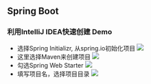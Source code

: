 ## Spring Boot

### 利用IntelliJ IDEA快速创建 Demo

* 选择Spring Initializr, 从spring.io初始化项目
![](/Users/yoko/Pictures/notebook/WX20190702-114735.png)
* 这里选择Maven来创建项目
![](/Users/yoko/Pictures/notebook/WX20190702-114914.png)
* 勾选Spring Web Starter
![](/Users/yoko/Pictures/notebook/WX20190702-114923.png)
* 填写项目名，选择项目目录
![](/Users/yoko/Pictures/notebook/WX20190702-114945.png)
